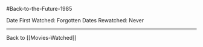 #Back-to-the-Future-1985

Date First Watched:  Forgotten
Dates Rewatched:  Never

---
Back to [[Movies-Watched]]